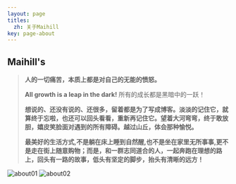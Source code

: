 ```yaml
---
layout: page
titles:
  zh: 关于Maihill
key: page-about
---
```


## Maihill's

>**人的一切痛苦，本质上都是对自己的无能的愤怒。**
>
>**All growth is a leap in the dark!** 所有的成长都是黑暗中的一跃！
>
>**想说的、还没有说的、还很多，留着都是为了写成博客。淡淡的记住它，就算终于忘啦，也还可以回头看看，重新再记住它。望着大河弯弯，终于敢放胆，嬉皮笑脸面对遇到的所有障碍。越过山丘，体会那种愉悦。**
>
>**最美好的生活方式,不是躺在床上睡到自然醒,也不是坐在家里无所事事,更不是走在街上随意购物；而是，和一群志同道合的人，一起奔跑在理想的路上，回头有一路的故事，低头有坚定的脚步，抬头有清晰的远方！**

![about01](https://blog.maihill.com/assets/images/about/about01.jpg "about01")
![about02](https://blog.maihill.com/assets/images/about/about02.jpg "about02")
